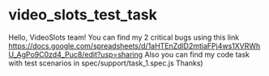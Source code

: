 # video_slots_test_task
Hello, VideoSlots team!
You can find my 2 critical bugs using this link https://docs.google.com/spreadsheets/d/1aHTEnZdlD2mtiaFPj4ws1XVRWhU_AgPo9C0zd4_Puc8/edit?usp=sharing 
Also you can find my code task with test scenarios in spec/support/task_1.spec.js
Thanks)
